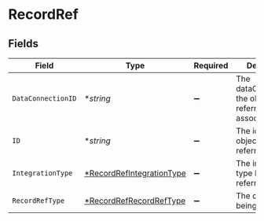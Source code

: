 # RecordRef


## Fields

| Field                                                                        | Type                                                                         | Required                                                                     | Description                                                                  |
| ---------------------------------------------------------------------------- | ---------------------------------------------------------------------------- | ---------------------------------------------------------------------------- | ---------------------------------------------------------------------------- |
| `DataConnectionID`                                                           | **string*                                                                    | :heavy_minus_sign:                                                           | The dataConnectionId the object being referred to is associated with.        |
| `ID`                                                                         | **string*                                                                    | :heavy_minus_sign:                                                           | The id of the object being referred to.                                      |
| `IntegrationType`                                                            | [*RecordRefIntegrationType](../../models/shared/recordrefintegrationtype.md) | :heavy_minus_sign:                                                           | The integration type begin referred to.                                      |
| `RecordRefType`                                                              | [*RecordRefRecordRefType](../../models/shared/recordrefrecordreftype.md)     | :heavy_minus_sign:                                                           | The datatype being referred to.                                              |